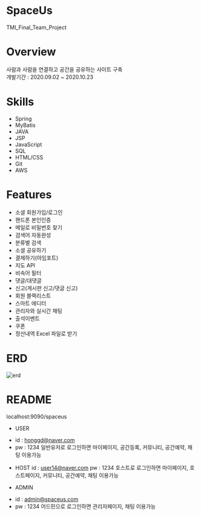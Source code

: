 # SpaceUs
TMI_Final_Team_Project

# Overview
사람과 사람을 연결하고 공간을 공유하는 사이트 구축<br/>
개발기간 : 2020.09.02 ~ 2020.10.23

# Skills
* Spring
* MyBatis
* JAVA
* JSP
* JavaScript
* SQL
* HTML/CSS
* Git
* AWS

# Features
* 소셜 회원가입/로그인
* 핸드폰 본인인증
* 메일로 비밀번호 찾기
* 검색어 자동완성
* 분류별 검색
* 소셜 공유하기
* 결제하기(아임포트)
* 지도 API
* 비속어 필터
* 댓글/대댓글
* 신고(게시판 신고/댓글 신고)
* 회원 블랙리스트
* 스마트 에디터
* 관리자와 실시간 채팅
* 출석이벤트
* 쿠폰
* 정산내역 Excel 파일로 받기

# ERD
![erd](https://user-images.githubusercontent.com/66931820/97409160-8848b600-1940-11eb-953b-8f27d1c9120a.png)


# README
localhost:9090/spaceus

* USER 
- id : honggd@naver.com
- pw : 1234
일반유저로 로그인하면 마이페이지, 공간등록, 커뮤니티, 공간예약, 채팅 이용가능


* HOST
    id : user14@naver.com
    pw : 1234
호스트로 로그인하면 마이페이지, 호스트페이지, 커뮤니티, 공간예약, 채팅 이용가능


* ADMIN
- id : admin@spaceus.com
- pw : 1234
어드민으로 로그인하면 관리자페이지, 채팅 이용가능



